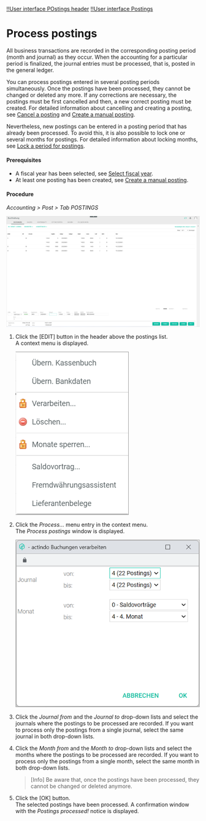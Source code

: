 [!!User interface POstings header](../UserInterface/01_Header.md)
[!!User interface Postings](../UserInterface/01a_Bookings.md)  

# Process postings

All business transactions are recorded in the corresponding posting period (month and journal) as they occur. When the accounting for a particular period is finalized, the journal entries must be processed, that is, posted in the general ledger.   

You can process postings entered in several posting periods simultaneously. Once the postings have been processed, they cannot be changed or deleted any more. If any corrections are necessary, the postings must be first cancelled and then, a new correct posting must be created. For detailed information about cancelling and creating a posting, see [Cancel a posting](./05_CancelBooking.md) and [Create a manual posting](./04_CreateManualBooking.md).  

Nevertheless, new postings can be entered in a posting period that has already been processed. To avoid this, it is also possible to lock one or several months for postings. For detailed information about locking months, see [Lock a period for postings](./08_LockPeriodBookings.md).

#### Prerequisites

- A fiscal year has been selected, see [Select fiscal year](./01_SelectFiscalYear.md).
- At least one posting has been created, see [Create a manual posting](./04_CreateManualBooking.md).

#### Procedure

*Accounting > Post > Tab POSTINGS*

![Postings](../../Assets/Screenshots/RetailSuiteAccounting/Book/Bookings/Bookings.png "[Postings]")

1. Click the [EDIT] button in the header above the postings list.  
    A context menu is displayed.

    ![Edit](../../Assets/Screenshots/RetailSuiteAccounting/Book/Edit.png "[Edit]")

2. Click the *Process...* menu entry in the context menu.     
    The *Process postings* window is displayed.

    ![Process postings](../../Assets/Screenshots/RetailSuiteAccounting/Book/ProcessBookings.png "[Process postings]")

3. Click the *Journal from* and the *Journal to* drop-down lists and select the journals where the postings to be processed are recorded. If you want to process only the postings from a single journal, select the same journal in both drop-down lists.

4. Click the *Month from* and the *Month to* drop-down lists and select the months where the postings to be processed are recorded. If you want to process only the postings from a single month, select the same month in both drop-down lists.

    > [Info] Be aware that, once the postings have been processed, they cannot be changed or deleted anymore.

5. Click the [OK] button.   
    The selected postings have been processed. A confirmation window with the *Postings processed!* notice is displayed.
